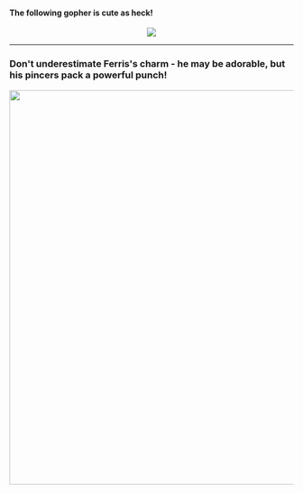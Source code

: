 <h4>The following gopher is cute as heck!</h4>
<div align="center">
<img src="https://go.dev/blog/gopher/vinyl.jpg" >

</div>
<hr>
<h3>Don't underestimate Ferris's charm - he may be adorable, but his pincers pack a powerful punch!</h3>
<div align="center">
<img src="https://repository-images.githubusercontent.com/519881657/5973baf9-a809-4012-9f8b-4964c0ef15f4" width="700">
</div>
